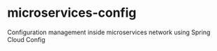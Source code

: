 # microservices-config
Configuration management inside microservices network using Spring Cloud Config
